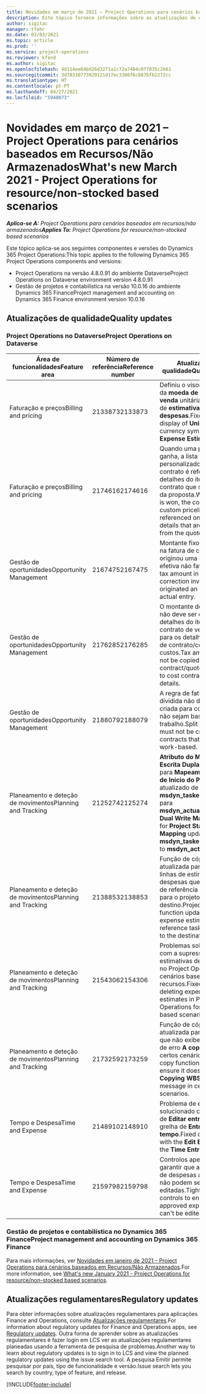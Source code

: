 ```yaml
---
title: Novidades em março de 2021 – Project Operations para cenários baseados em Recursos/Não Armazenados
description: Este tópico fornece informações sobre as atualizações de qualidade disponíveis na versão de março de 2021 do Project Operations para cenários baseados em Recursos/Não Armazenados.
author: sigitac
manager: tfehr
ms.date: 03/03/2021
ms.topic: article
ms.prod: ''
ms.service: project-operations
ms.reviewer: kfend
ms.author: sigitac
ms.openlocfilehash: 4d114ee64bd26d3271a1c72a7404c0f7035c2b61
ms.sourcegitcommit: 3d78338773929121d17ec3386f6cb67bfb2272cc
ms.translationtype: HT
ms.contentlocale: pt-PT
ms.lasthandoff: 04/27/2021
ms.locfileid: "5948073"
---
```

# <a name="whats-new-march-2021---project-operations-for-resourcenon-stocked-based-scenarios"></a><span data-ttu-id="32ae1-103">Novidades em março de 2021 – Project Operations para cenários baseados em Recursos/Não Armazenados</span><span class="sxs-lookup"><span data-stu-id="32ae1-103">What's new March 2021 - Project Operations for resource/non-stocked based scenarios</span></span>

<span data-ttu-id="32ae1-104">_**Aplica-se A:** Project Operations para cenários baseados em recursos/não armazenados_</span><span class="sxs-lookup"><span data-stu-id="32ae1-104">_**Applies To:** Project Operations for resource/non-stocked based scenarios_</span></span>

<span data-ttu-id="32ae1-105">Este tópico aplica-se aos seguintes componentes e versões do Dynamics 365 Project Operations:</span><span class="sxs-lookup"><span data-stu-id="32ae1-105">This topic applies to the following Dynamics 365 Project Operations components and versions:</span></span>

- <span data-ttu-id="32ae1-106">Project Operations na versão 4.8.0.91 do ambiente Dataverse</span><span class="sxs-lookup"><span data-stu-id="32ae1-106">Project Operations on Dataverse environment version 4.8.0.91</span></span> 
- <span data-ttu-id="32ae1-107">Gestão de projetos e contabilística na versão 10.0.16 do ambiente Dynamics 365 Finance</span><span class="sxs-lookup"><span data-stu-id="32ae1-107">Project management and accounting on Dynamics 365 Finance environment version 10.0.16</span></span> 

## <a name="quality-updates"></a><span data-ttu-id="32ae1-108">Atualizações de qualidade</span><span class="sxs-lookup"><span data-stu-id="32ae1-108">Quality updates</span></span>

### <a name="project-operations-on-dataverse"></a><span data-ttu-id="32ae1-109">Project Operations no Dataverse</span><span class="sxs-lookup"><span data-stu-id="32ae1-109">Project Operations on Dataverse</span></span>


| <span data-ttu-id="32ae1-110">**Área de funcionalidades**</span><span class="sxs-lookup"><span data-stu-id="32ae1-110">**Feature area**</span></span> | <span data-ttu-id="32ae1-111">**Número de referência**</span><span class="sxs-lookup"><span data-stu-id="32ae1-111">**Reference number**</span></span> | <span data-ttu-id="32ae1-112">**Atualização de qualidade**</span><span class="sxs-lookup"><span data-stu-id="32ae1-112">**Quality update**</span></span> |
| --- | --- | --- |
| <span data-ttu-id="32ae1-113">Faturação e preços</span><span class="sxs-lookup"><span data-stu-id="32ae1-113">Billing and pricing</span></span> | <span data-ttu-id="32ae1-114">2133873</span><span class="sxs-lookup"><span data-stu-id="32ae1-114">2133873</span></span> | <span data-ttu-id="32ae1-115">Definiu o visor do símbolo da **moeda de preço de venda** unitária na grelha de **estimativas de despesas**.</span><span class="sxs-lookup"><span data-stu-id="32ae1-115">Fixed the display of **Unit Sales Price** currency symbol in the **Expense Estimates** grid.</span></span> |
| <span data-ttu-id="32ae1-116">Faturação e preços</span><span class="sxs-lookup"><span data-stu-id="32ae1-116">Billing and pricing</span></span> | <span data-ttu-id="32ae1-117">2174616</span><span class="sxs-lookup"><span data-stu-id="32ae1-117">2174616</span></span> | <span data-ttu-id="32ae1-118">Quando uma proposta é ganha, a lista de preços personalizados do contrato é referenciada em detalhes do item de contrato que são copiados da proposta.</span><span class="sxs-lookup"><span data-stu-id="32ae1-118">When a quote is won, the contract custom pricelist is referenced on contract line details that are copied from the quote.</span></span> |
| <span data-ttu-id="32ae1-119">Gestão de oportunidades</span><span class="sxs-lookup"><span data-stu-id="32ae1-119">Opportunity Management</span></span> | <span data-ttu-id="32ae1-120">2167475</span><span class="sxs-lookup"><span data-stu-id="32ae1-120">2167475</span></span> | <span data-ttu-id="32ae1-121">Montante fixo do imposto na fatura de correção que originou uma entrada efetiva não faturada.</span><span class="sxs-lookup"><span data-stu-id="32ae1-121">Fixed tax amount in the correction invoice that originated an unbilled actual entry.</span></span> |
| <span data-ttu-id="32ae1-122">Gestão de oportunidades</span><span class="sxs-lookup"><span data-stu-id="32ae1-122">Opportunity Management</span></span> | <span data-ttu-id="32ae1-123">2176285</span><span class="sxs-lookup"><span data-stu-id="32ae1-123">2176285</span></span> | <span data-ttu-id="32ae1-124">O montante do imposto não deve ser copiado dos detalhes do item de contrato de venda/cotação para os detalhes do item de contrato/cotação de custos.</span><span class="sxs-lookup"><span data-stu-id="32ae1-124">Tax amount must not be copied from sales contract/quote line details to cost contract/quote line details.</span></span> |
| <span data-ttu-id="32ae1-125">Gestão de oportunidades</span><span class="sxs-lookup"><span data-stu-id="32ae1-125">Opportunity Management</span></span> | <span data-ttu-id="32ae1-126">2188079</span><span class="sxs-lookup"><span data-stu-id="32ae1-126">2188079</span></span> | <span data-ttu-id="32ae1-127">A regra de faturação dividida não deve ser criada para contratos que não sejam baseados no trabalho.</span><span class="sxs-lookup"><span data-stu-id="32ae1-127">Split billing rule must not be created for contracts that are not work-based.</span></span> |
| <span data-ttu-id="32ae1-128">Planeamento e deteção de movimentos</span><span class="sxs-lookup"><span data-stu-id="32ae1-128">Planning and Tracking</span></span> | <span data-ttu-id="32ae1-129">2125274</span><span class="sxs-lookup"><span data-stu-id="32ae1-129">2125274</span></span> | <span data-ttu-id="32ae1-130">**Atributo do Mapa de Escrita Dupla do Projeto** para **Mapeamento da Data de Início do Projeto** atualizado de **msdyn\_taskearlieststart** para **msdyn\_actualstart**.</span><span class="sxs-lookup"><span data-stu-id="32ae1-130">**Project Dual Write Map** attribute for **Project Start Date Mapping** updated from **msdyn\_taskearlieststart** to **msdyn\_actualstart**.</span></span> |
| <span data-ttu-id="32ae1-131">Planeamento e deteção de movimentos</span><span class="sxs-lookup"><span data-stu-id="32ae1-131">Planning and Tracking</span></span> | <span data-ttu-id="32ae1-132">2138853</span><span class="sxs-lookup"><span data-stu-id="32ae1-132">2138853</span></span> | <span data-ttu-id="32ae1-133">Função de cópia do projeto atualizada para garantir linhas de estimativa de despesas que as tarefas de referência são copiadas para o projeto de destino.</span><span class="sxs-lookup"><span data-stu-id="32ae1-133">Project copy function updated to ensure expense estimate lines that reference tasks are copied to the destination project.</span></span> |
| <span data-ttu-id="32ae1-134">Planeamento e deteção de movimentos</span><span class="sxs-lookup"><span data-stu-id="32ae1-134">Planning and Tracking</span></span> | <span data-ttu-id="32ae1-135">2154306</span><span class="sxs-lookup"><span data-stu-id="32ae1-135">2154306</span></span> | <span data-ttu-id="32ae1-136">Problemas solucionados com a supressão das estimativas de despesas no Project Operations para cenários baseados em recursos.</span><span class="sxs-lookup"><span data-stu-id="32ae1-136">Fixed issues with deleting expense estimates in Project Operations for resource-based scenarios.</span></span> |
| <span data-ttu-id="32ae1-137">Planeamento e deteção de movimentos</span><span class="sxs-lookup"><span data-stu-id="32ae1-137">Planning and Tracking</span></span> | <span data-ttu-id="32ae1-138">2173259</span><span class="sxs-lookup"><span data-stu-id="32ae1-138">2173259</span></span> | <span data-ttu-id="32ae1-139">Função de cópia do projeto atualizada para garantir que não exibe mensagem de erro **A copiar WBS** em certos cenários.</span><span class="sxs-lookup"><span data-stu-id="32ae1-139">Project copy function updated to ensure it doesn't display **Copying WBS** error message in certain scenarios.</span></span> |
| <span data-ttu-id="32ae1-140">Tempo e Despesa</span><span class="sxs-lookup"><span data-stu-id="32ae1-140">Time and Expense</span></span> | <span data-ttu-id="32ae1-141">2148910</span><span class="sxs-lookup"><span data-stu-id="32ae1-141">2148910</span></span> | <span data-ttu-id="32ae1-142">Problema de exibição solucionado com a página de **Editar entrada** na grelha de **Entrada de tempo**.</span><span class="sxs-lookup"><span data-stu-id="32ae1-142">Fixed display issue with the **Edit Entry** page in the **Time Entry** grid.</span></span> |
| <span data-ttu-id="32ae1-143">Tempo e Despesa</span><span class="sxs-lookup"><span data-stu-id="32ae1-143">Time and Expense</span></span> | <span data-ttu-id="32ae1-144">2159798</span><span class="sxs-lookup"><span data-stu-id="32ae1-144">2159798</span></span> | <span data-ttu-id="32ae1-145">Controlos apertados para garantir que as entradas de despesas aprovadas não podem ser editadas.</span><span class="sxs-lookup"><span data-stu-id="32ae1-145">Tightened controls to ensure approved expense entries can't be edited.</span></span> |

### <a name="project-management-and-accounting-on-dynamics-365-finance"></a><span data-ttu-id="32ae1-146">Gestão de projetos e contabilística no Dynamics 365 Finance</span><span class="sxs-lookup"><span data-stu-id="32ae1-146">Project management and accounting on Dynamics 365 Finance</span></span>

<span data-ttu-id="32ae1-147">Para mais informações, ver [Novidades em janeiro de 2021 – Project Operations para cenários baseados em Recursos/Não Armazenados](whats-new-jan-2021-resource-based.md).</span><span class="sxs-lookup"><span data-stu-id="32ae1-147">For more information, see [What's new January 2021 - Project Operations for resource/non-stocked based scenarios](whats-new-jan-2021-resource-based.md).</span></span>

## <a name="regulatory-updates"></a><span data-ttu-id="32ae1-148">Atualizações regulamentares</span><span class="sxs-lookup"><span data-stu-id="32ae1-148">Regulatory updates</span></span>

<span data-ttu-id="32ae1-149">Para obter informações sobre atualizações regulamentares para aplicações Finance and Operations, consulte [Atualizações regulamentares](/dynamics365/finance/localizations/regulatory-updates).</span><span class="sxs-lookup"><span data-stu-id="32ae1-149">For information about regulatory updates for Finance and Operations apps, see [Regulatory updates](/dynamics365/finance/localizations/regulatory-updates).</span></span> <span data-ttu-id="32ae1-150">Outra forma de aprender sobre as atualizações regulamentares é fazer login em LCS ver as atualizações regulamentares planeadas usando a ferramenta de pesquisa de problemas.</span><span class="sxs-lookup"><span data-stu-id="32ae1-150">Another way to learn about regulatory updates is to sign in to LCS and view the planned regulatory updates using the issue search tool.</span></span> <span data-ttu-id="32ae1-151">A pesquisa Emitir permite pesquisar por país, tipo de funcionalidade e versão.</span><span class="sxs-lookup"><span data-stu-id="32ae1-151">Issue search lets you search by country, type of feature, and release.</span></span>


[!INCLUDE[footer-include](../includes/footer-banner.md)]